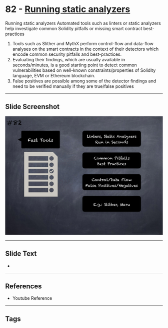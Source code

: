 
# 82 - [Running static analyzers](./Running%20static%20analyzers.md)

Running static analyzers Automated tools such as linters or static analyzers help investigate common Solidity pitfalls or missing smart contract best-practices


1.  Tools such as Slither and MythX perform control-flow and data-flow analyses on the smart contracts in the context of their detectors which encode common security pitfalls and best-practices. 
2.  Evaluating their findings, which are usually available in seconds/minutes, is a good starting point to detect common vulnerabilities based on well-known constraints/properties of Solidity language, EVM or Ethereum blockchain.
3.  False positives are possible among some of the detector findings and need to be verified manually if they are true/false positives


___
## Slide Screenshot
![082.png](../../images/6.%20Audit%20Techniques%20and%20Tools%20101/082.png)
___
## Slide Text
- 
___
## References
- Youtube Reference
___
## Tags
